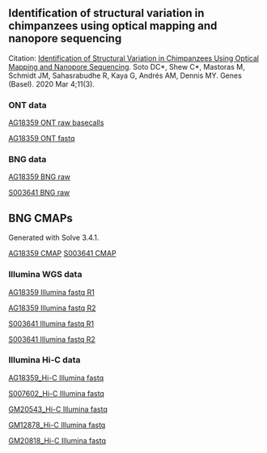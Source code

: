 ## Identification of structural variation in chimpanzees using optical mapping and nanopore sequencing

Citation:
[Identification of Structural Variation in Chimpanzees Using Optical Mapping and Nanopore Sequencing](https://www.ncbi.nlm.nih.gov/pubmed/32143403). Soto DC*, Shew C*, Mastoras M, Schmidt JM, Sahasrabudhe R, Kaya G, Andrés AM, Dennis MY. Genes (Basel). 2020 Mar 4;11(3). 

### ONT data
[AG18359 ONT raw basecalls](https://bioshare.bioinformatics.ucdavis.edu/bioshare/download/57pmbknqa3easyj/AG18359_ONT/AG18359.2018.08.29.tar.gz)

[AG18359 ONT fastq](https://bioshare.bioinformatics.ucdavis.edu/bioshare/download/rlc692m7tk5cibb/manuscripts/chimp_sv/AG18359_ONT/AG18359.2018.08.29.fastq.gz)

### BNG data
[AG18359 BNG raw](https://bioshare.bioinformatics.ucdavis.edu/bioshare/download/57pmbknqa3easyj/AG18359_BNG/AG18359_Chimp_WPCXWDGLPRXJJNWU_F2P1_1_29_2019_4_41_27_AM_RawMolecules.bnx.gz)

[S003641 BNG raw](https://bioshare.bioinformatics.ucdavis.edu/bioshare/download/57pmbknqa3easyj/S003641_BNG/S003641_RawMolecules.bnx.tar.gz)

## BNG CMAPs

Generated with Solve 3.4.1.

[AG18359 CMAP](https://bioshare.bioinformatics.ucdavis.edu/bioshare/download/rlc692m7tk5cibb/manuscripts/chimp_sv/AG18359_CMAP/AG18359.EXP_REFINEFINAL1.cmap)
[S003641 CMAP](https://bioshare.bioinformatics.ucdavis.edu/bioshare/download/rlc692m7tk5cibb/manuscripts/chimp_sv/S003641_CMAP/S003641.EXP_REFINEFINAL1.cmap)

### Illumina WGS data
[AG18359 Illumina fastq R1](https://bioshare.bioinformatics.ucdavis.edu/bioshare/download/57pmbknqa3easyj/AG18359_ILL/AG18359_USD16090428L_HKGF3DSXX_L4_1.fq.gz)

[AG18359 Illumina fastq R2](https://bioshare.bioinformatics.ucdavis.edu/bioshare/download/57pmbknqa3easyj/AG18359_ILL/AG18359_USD16090428L_HKGF3DSXX_L4_2.fq.gz)

[S003641 Illumina fastq R1](https://bioshare.bioinformatics.ucdavis.edu/bioshare/download/57pmbknqa3easyj/S003641_ILL/S003641_S11_L002_R1_001.fastq.gz)

[S003641 Illumina fastq R2](https://bioshare.bioinformatics.ucdavis.edu/bioshare/download/57pmbknqa3easyj/S003641_ILL/S003641_S11_L002_R2_001.fastq.gz)

### Illumina Hi-C data

[AG18359_Hi-C Illumina fastq](https://bioshare.bioinformatics.ucdavis.edu/bioshare/view/Dennis_seq/manuscripts/chimp_sv/AG18359_Hi-C)

[S007602_Hi-C Illumina fastq](https://bioshare.bioinformatics.ucdavis.edu/bioshare/view/Dennis_seq/manuscripts/chimp_sv/S007602_Hi-C)

[GM20543_Hi-C Illumina fastq](https://bioshare.bioinformatics.ucdavis.edu/bioshare/view/Dennis_seq/manuscripts/chimp_sv/GM20543_Hi-C)

[GM12878_Hi-C Illumina fastq](https://bioshare.bioinformatics.ucdavis.edu/bioshare/view/Dennis_seq/manuscripts/chimp_sv/GM12878_Hi-C)

[GM20818_Hi-C Illumina fastq](https://bioshare.bioinformatics.ucdavis.edu/bioshare/view/Dennis_seq/manuscripts/chimp_sv/GM20818_Hi-C)
